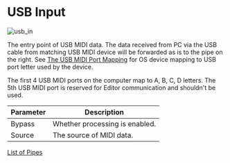# USB Input

![usb_in](https://blokas.io/images/midihub/pipes/usb_in.svg)

The entry point of USB MIDI data. The data received from PC via the USB cable from matching USB MIDI device will be forwarded as is to the pipe on the right. See [The USB MIDI Port Mapping](the_usb_midi_port_mapping) for OS device mapping to USB port letter used by the device.

The first 4 USB MIDI ports on the computer map to A, B, C, D letters. The 5th USB MIDI port is reserved for Editor communication and shouldn't be used.

| Parameter | Description                    |
| --------- | ------------------------------ |
| Bypass    | Whether processing is enabled. |
| Source    | The source of MIDI data.       |

[List of Pipes](index.md#the-list-of-pipes)
